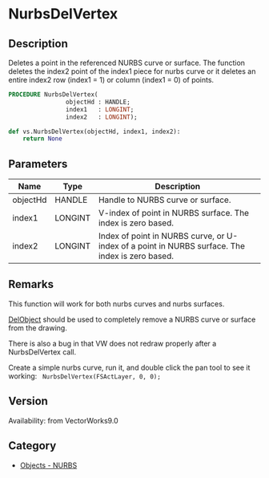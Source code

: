 # NurbsDelVertex

## Description
Deletes a point in the referenced NURBS curve or surface. The function deletes the index2 point of the index1 piece for nurbs curve or it deletes an entire index2 row (index1 = 1) or column (index1 = 0) of points.

```pascal
PROCEDURE NurbsDelVertex(
				objectHd : HANDLE;
				index1   : LONGINT;
				index2   : LONGINT);
```

```python
def vs.NurbsDelVertex(objectHd, index1, index2):
    return None
```

## Parameters
|Name|Type|Description|
|---|---|---|
|objectHd|HANDLE|Handle to NURBS curve or surface.|
|index1|LONGINT|V-index of point in NURBS surface. The index is zero based.|
|index2|LONGINT|Index of point in NURBS curve, or U-index of a point in NURBS surface. The index is zero based.|

## Remarks
This function will work for both nurbs curves and nurbs surfaces.

[DelObject](DelObject.md) should be used to completely remove a NURBS curve or surface from the drawing.

There is also a bug in that VW does not redraw properly after a NurbsDelVertex call.

Create a simple nurbs curve, run it, and double click the pan tool to see it working:
<code lang="pas">
NurbsDelVertex(FSActLayer, 0, 0);
</code>

## Version
Availability: from VectorWorks9.0

## Category
* [Objects - NURBS](../Categories/Objects%20-%20NURBS.md)
